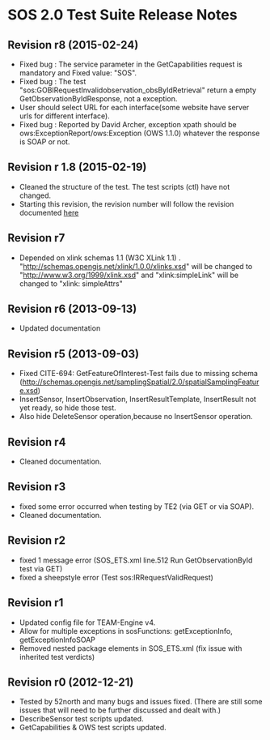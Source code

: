 SOS 2.0 Test Suite Release Notes
================================
Revision r8 (2015-02-24)
-----------------------------

- Fixed bug : The service parameter in the GetCapabilities request is mandatory and Fixed value: "SOS".
- Fixed bug : The test "sos:GOBIRequestInvalidobservation_obsByIdRetrieval" return a empty GetObservationByIdResponse, not a exception.
- User should select URL for each interface(some website have server urls for different interface).
- Fixed bug : Reported by David Archer, exception xpath should be ows:ExceptionReport/ows:Exception (OWS 1.1.0) whatever the response is SOAP or not.

Revision r 1.8 (2015-02-19)
-----------------------------

- Cleaned the structure of the test. The test scripts (ctl) have not changed.
- Starting this revision, the revision number will follow the revision documented [here](https://github.com/opengeospatial/cite/wiki/OGC-Compliance-Testing-Tools)


Revision r7
-----------------------
- Depended on xlink schemas 1.1 (W3C XLink 1.1) . "http://schemas.opengis.net/xlink/1.0.0/xlinks.xsd" will be changed to "http://www.w3.org/1999/xlink.xsd" and
		"xlink:simpleLink" will be changed to "xlink: simpleAttrs"

Revision r6 (2013-09-13)
-------------------------

- Updated documentation

Revision r5 (2013-09-03)
------------------------

- Fixed CITE-694: GetFeatureOfInterest-Test fails due to missing schema 
  (http://schemas.opengis.net/samplingSpatial/2.0/spatialSamplingFeature.xsd)
- InsertSensor, InsertObservation, InsertResultTemplate, InsertResult not yet ready, so hide those test.
- Also hide DeleteSensor operation,because no InsertSensor operation.

Revision r4
---------------
- Cleaned documentation.

Revision r3
--------------
- fixed some error occurred when testing by TE2 (via GET or via SOAP).
- Cleaned documentation.

Revision r2
--------------
- fixed 1 message error (SOS_ETS.xml line.512 Run GetObservationById test via GET)
- fixed a sheepstyle error (Test sos:IRRequestValidRequest)


Revision r1
-----------
- Updated config file for TEAM-Engine v4.
- Allow for multiple exceptions in sosFunctions: getExceptionInfo, getExceptionInfoSOAP
- Removed nested package elements in SOS_ETS.xml (fix issue with inherited test verdicts)


Revision r0 (2012-12-21)
--------------------------------

- Tested by 52north and many bugs and issues fixed.
	(There are still some issues that will need to be further discussed and dealt with.)
- DescribeSensor test scripts updated.
- GetCapabilities & OWS test scripts updated.



